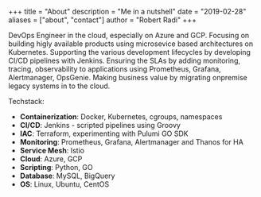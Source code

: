 +++
title = "About"
description = "Me in a nutshell"
date = "2019-02-28"
aliases = ["about", "contact"]
author = "Robert Radi"
+++

DevOps Engineer in the cloud, especially on Azure and GCP. Focusing on building higly available products using microsevice based architectures on Kubernetes. Supporting the various development lifecycles by developing CI/CD pipelines with Jenkins. Ensuring the SLAs by adding monitoring, tracing, observability to applications using Prometheus, Grafana, Alertmanager, OpsGenie. Making business value by migrating onpremise legacy systems in to the cloud.

Techstack:
* **Containerization**: Docker, Kubernetes, cgroups, namespaces
* **CI/CD**: Jenkins - scripted pipelines using Groovy
* **IAC**: Terraform, experimenting with Pulumi GO SDK
* **Monitoring**: Prometheus, Grafana, Alertmanager and Thanos for HA
* **Service Mesh**: Istio
* **Cloud**: Azure, GCP
* **Scripting**: Python, GO
* **Database**: MySQL, BigQuery
* **OS**: Linux, Ubuntu, CentOS